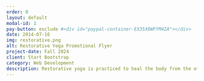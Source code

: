 ```yaml
---
order: 0
layout: default
modal-id: 1
pay-button: exclude #<div id="paypal-container-EX35X8WFYM4ZA"></div>
date: 2014-07-16
img: restorative.png
alt: Restorative Yoga Promotional Flyer
project-date: Fall 2024
client: Start Bootstrap
category: Web Development
description: Restorative yoga is practiced to heal the body from the effects of stress. Gentle poses are supported by props and held for several minutes. This hour will be quiet, soothing and incredibly relaxing. Join us for this journey toward health and vitality in mind and body. <br> <br> For questions or to pay in cash or check, email <b><a href="mailto:simplejoyyoga@gmail.com">SimpleJoyYoga@gmail.com</a></b>
---
```

